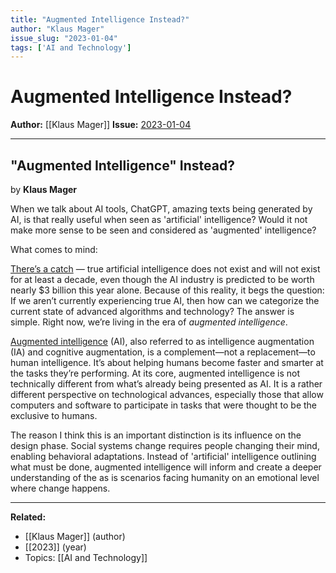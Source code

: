 ```yaml
---
title: "Augmented Intelligence Instead?"
author: "Klaus Mager"
issue_slug: "2023-01-04"
tags: ['AI and Technology']
---
```


# Augmented Intelligence Instead?

**Author:** [[Klaus Mager]]
**Issue:** [2023-01-04](https://plex.collectivesensecommons.org/2023-01-04/)

---

## "Augmented Intelligence" Instead?
by **Klaus Mager**

When we talk about AI tools, ChatGPT, amazing texts being generated by AI, is that really useful when seen as 'artificial' intelligence? Would it not make more sense to be seen and considered as 'augmented' intelligence?

What comes to mind:

[There’s a catch](https://www.techtarget.com/iotagenda/blog/IoT-Agenda/Augmented-vs-artificial-intelligence-Whats-the-difference) — true artificial intelligence does not exist and will not exist for at least a decade, even though the AI industry is predicted to be worth nearly $3 billion this year alone. Because of this reality, it begs the question: If we aren’t currently experiencing true AI, then how can we categorize the current state of advanced algorithms and technology? The answer is simple. Right now, we’re living in the era of *augmented intelligence*.

[Augmented intelligence](https://bdtechtalks.com/2017/12/04/what-is-the-difference-between-ai-and-augmented-intelligence/) (AI), also referred to as intelligence augmentation (IA) and cognitive augmentation, is a complement—not a replacement—to human intelligence. It’s about helping humans become faster and smarter at the tasks they’re performing. At its core, augmented intelligence is not technically different from what’s already being presented as AI. It is a rather different perspective on technological advances, especially those that allow computers and software to participate in tasks that were thought to be the exclusive to humans.

The reason I think this is an important distinction is its influence on the design phase. Social systems change requires people changing their mind, enabling behavioral adaptations. Instead of 'artificial' intelligence outlining what must be done, augmented intelligence will inform and create a deeper understanding of the as is scenarios facing humanity on an emotional level where change happens.

---

**Related:**
- [[Klaus Mager]] (author)
- [[2023]] (year)
- Topics: [[AI and Technology]]

